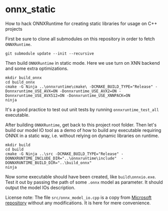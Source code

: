 # onnx_static
How to hack ONNXRuntime for creating static libraries for usage on C++ projects

First be sure to clone all submodules on this repository in order to fetch `ONNXRuntime`.
```
git submodule update --init --recursive
```

Then build `ONNXRuntime` in static mode. Here we use turn on XNN backend and some extra optimizations. 
```
mkdir build_onnx
cd build_onnx
cmake -G Ninja ..\onnxruntime\cmake\ -DCMAKE_BUILD_TYPE="Release" -Donnxruntime_USE_AVX=ON -Donnxruntime_USE_AVX2=ON -Donnxruntime_USE_AVX512=ON -Donnxruntime_USE_XNNPACK=ON
ninja
```

It's a good practice to test out unit tests by running `onnxruntime_test_all` executable.

After building `ONNXRuntime`, get back to this project root folder. Then let's build our model IO tool as a demo of how to build any executable requiring ONNX in a static way, i.e. without relying on dynamic libraries on runtime.
```
mkdir build
cd build
cmake -G Ninja ..\src -DCMAKE_BUILD_TYPE="Release" -DONNXRUNTIME_INCLUDE_DIR="..\onnxruntime\include"  -DONNXRUNTIME_BUILD_DIR="..\build_onnx" 
ninja
```

Now some executable should have been created, like `build\onnxio.exe`. Test it out by passing the path of some `.onnx` model as parameter. It should output the model IOs description.

License note:
The file `src/onnx_model_io.cpp` is a copy from [Microsoft repository](https://github.com/microsoft/onnxruntime-inference-examples/blob/main/c_cxx/model-explorer/model-explorer.cpp) without any modifications. It is here for mere convenience.